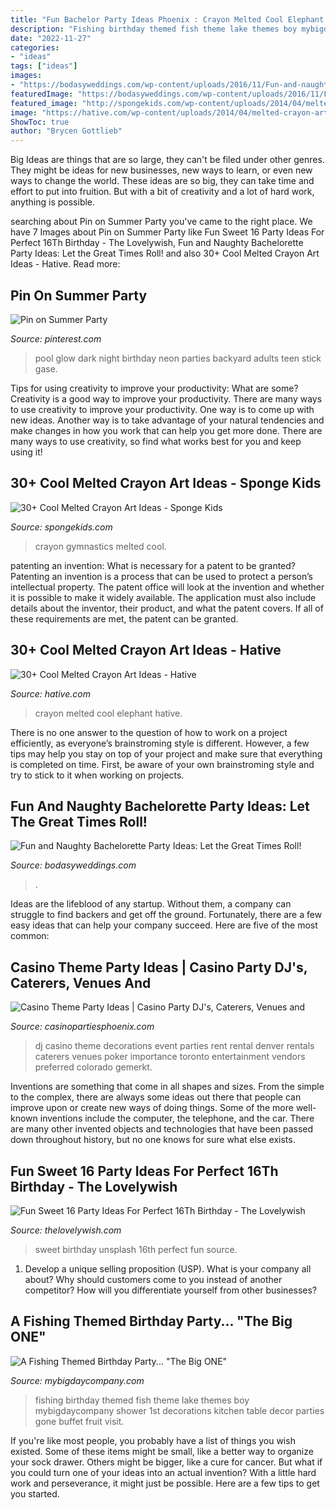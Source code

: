 ```yaml
---
title: "Fun Bachelor Party Ideas Phoenix : Crayon Melted Cool Elephant Hative"
description: "Fishing birthday themed fish theme lake themes boy mybigdaycompany shower 1st decorations kitchen table decor parties gone buffet fruit visit"
date: "2022-11-27"
categories:
- "ideas"
tags: ["ideas"]
images:
- "https://bodasyweddings.com/wp-content/uploads/2016/11/Fun-and-naughty-bachelorette-party-decor-ideas.jpg"
featuredImage: "https://bodasyweddings.com/wp-content/uploads/2016/11/Fun-and-naughty-bachelorette-party-decor-ideas.jpg"
featured_image: "http://spongekids.com/wp-content/uploads/2014/04/melted-crayon-art/10-gymnastics.jpg"
image: "https://hative.com/wp-content/uploads/2014/04/melted-crayon-art/21-melted-crayon-elephant.jpg"
ShowToc: true
author: "Brycen Gottlieb"
---
```



Big Ideas are things that are so large, they can't be filed under other genres. They might be ideas for new businesses, new ways to learn, or even new ways to change the world. These ideas are so big, they can take time and effort to put into fruition. But with a bit of creativity and a lot of hard work, anything is possible.

	

		
searching about Pin on Summer Party you've came to the right place. We have 7 Images about Pin on Summer Party like Fun Sweet 16 Party Ideas For Perfect 16Th Birthday - The Lovelywish, Fun and Naughty Bachelorette Party Ideas: Let the Great Times Roll! and also 30+ Cool Melted Crayon Art Ideas - Hative. Read more:
		
    
## Pin On Summer Party

<img loading=lazy src="https://i.pinimg.com/736x/8d/7e/bf/8d7ebf4383e05d82e0f80d2929e1cb75.jpg" onerror="this.onerror=null;this.src='https://tse3.mm.bing.net/th?id=OIP.mYW-kwiurhUrkkfiWOy0zQHaFs&amp;pid=15.1';" alt="Pin on Summer Party">

_Source: pinterest.com_

>pool glow dark night birthday neon parties backyard adults teen stick gase. 

	

Tips for using creativity to improve your productivity: What are some?
Creativity is a good way to improve your productivity. There are many ways to use creativity to improve your productivity. One way is to come up with new ideas. Another way is to take advantage of your natural tendencies and make changes in how you work that can help you get more done. There are many ways to use creativity, so find what works best for you and keep using it!

    
## 30+ Cool Melted Crayon Art Ideas - Sponge Kids

<img loading=lazy src="http://spongekids.com/wp-content/uploads/2014/04/melted-crayon-art/10-gymnastics.jpg" onerror="this.onerror=null;this.src='https://tse2.mm.bing.net/th?id=OIP.znXxIh5UvBw51Ktxt235XgHaJ4&amp;pid=15.1';" alt="30+ Cool Melted Crayon Art Ideas - Sponge Kids">

_Source: spongekids.com_

>crayon gymnastics melted cool. 

	

patenting an invention: What is necessary for a patent to be granted?
Patenting an invention is a process that can be used to protect a person’s intellectual property. The patent office will look at the invention and whether it is possible to make it widely available. The application must also include details about the inventor, their product, and what the patent covers. If all of these requirements are met, the patent can be granted.

    
## 30+ Cool Melted Crayon Art Ideas - Hative

<img loading=lazy src="https://hative.com/wp-content/uploads/2014/04/melted-crayon-art/21-melted-crayon-elephant.jpg" onerror="this.onerror=null;this.src='https://tse3.mm.bing.net/th?id=OIP.rmCI2l8XCxUpGLYhAp3JCAHaJ4&amp;pid=15.1';" alt="30+ Cool Melted Crayon Art Ideas - Hative">

_Source: hative.com_

>crayon melted cool elephant hative. 

	

There is no one answer to the question of how to work on a project efficiently, as everyone’s brainstroming style is different. However, a few tips may help you stay on top of your project and make sure that everything is completed on time. First, be aware of your own brainstroming style and try to stick to it when working on projects.

    
## Fun And Naughty Bachelorette Party Ideas: Let The Great Times Roll!

<img loading=lazy src="https://bodasyweddings.com/wp-content/uploads/2016/11/Fun-and-naughty-bachelorette-party-decor-ideas.jpg" onerror="this.onerror=null;this.src='https://tse1.mm.bing.net/th?id=OIP.tHXeRtBbmVdonWdjSTgmWAAAAA&amp;pid=15.1';" alt="Fun and Naughty Bachelorette Party Ideas: Let the Great Times Roll!">

_Source: bodasyweddings.com_

>. 

	

Ideas are the lifeblood of any startup. Without them, a company can struggle to find backers and get off the ground. Fortunately, there are a few easy ideas that can help your company succeed. Here are five of the most common: 

    
## Casino Theme Party Ideas | Casino Party DJ&#039;s, Caterers, Venues And

<img loading=lazy src="http://www.casinopartiesphoenix.com/images/casino-party-dj.jpg" onerror="this.onerror=null;this.src='https://tse1.mm.bing.net/th?id=OIP.7sSbZqrNnDfjj5zg452abQHaFj&amp;pid=15.1';" alt="Casino Theme Party Ideas | Casino Party DJ&#039;s, Caterers, Venues and">

_Source: casinopartiesphoenix.com_

>dj casino theme decorations event parties rent rental denver rentals caterers venues poker importance toronto entertainment vendors preferred colorado gemerkt. 

	

Inventions are something that come in all shapes and sizes. From the simple to the complex, there are always some ideas out there that people can improve upon or create new ways of doing things. Some of the more well-known inventions include the computer, the telephone, and the car. There are many other invented objects and technologies that have been passed down throughout history, but no one knows for sure what else exists.

    
## Fun Sweet 16 Party Ideas For Perfect 16Th Birthday - The Lovelywish

<img loading=lazy src="https://thelovelywish.com/wp-content/uploads/2020/08/bia-OoVxXh1AQZY-unsplash-1.jpg" onerror="this.onerror=null;this.src='https://tse4.mm.bing.net/th?id=OIP.T9SHMAL0ZKr2E7D8v3VeywHaLH&amp;pid=15.1';" alt="Fun Sweet 16 Party Ideas For Perfect 16Th Birthday - The Lovelywish">

_Source: thelovelywish.com_

>sweet birthday unsplash 16th perfect fun source. 

	

1. Develop a unique selling proposition (USP). What is your company all about? Why should customers come to you instead of another competitor? How will you differentiate yourself from other businesses? 

    
## A Fishing Themed Birthday Party... &quot;The Big ONE&quot;

<img loading=lazy src="http://www.mybigdaycompany.com/uploads/1/1/5/0/11505377/20170116020324_orig.jpg" onerror="this.onerror=null;this.src='https://tse4.mm.bing.net/th?id=OIP.Jx4H3ri16BYGy63fDZQ8pAHaJ3&amp;pid=15.1';" alt="A Fishing Themed Birthday Party... &quot;The Big ONE&quot;">

_Source: mybigdaycompany.com_

>fishing birthday themed fish theme lake themes boy mybigdaycompany shower 1st decorations kitchen table decor parties gone buffet fruit visit. 

	

If you're like most people, you probably have a list of things you wish existed. Some of these items might be small, like a better way to organize your sock drawer. Others might be bigger, like a cure for cancer. But what if you could turn one of your ideas into an actual invention? With a little hard work and perseverance, it might just be possible. Here are a few tips to get you started.

